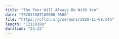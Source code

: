 ```yaml
---
title: "The Poor Will Always Be With You"
date: "20201108T100000-0500"
file: "https://cflcn.org/sermons/2020-11-08.m4a"
length: "12110288"
duration: "25:22"
---
```

